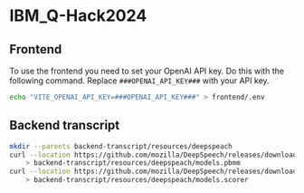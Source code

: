 # IBM_Q-Hack2024

## Frontend

To use the frontend you need to set your OpenAI API key. Do this with the following command.
Replace `###OPENAI_API_KEY###` with your API key.

```bash
echo "VITE_OPENAI_API_KEY=###OPENAI_API_KEY###" > frontend/.env
```

## Backend transcript

```bash
mkdir --parents backend-transcript/resources/deepspeach
curl --location https://github.com/mozilla/DeepSpeech/releases/download/v0.9.3/deepspeech-0.9.3-models.pbmm \
    > backend-transcript/resources/deepspeach/models.pbmm
curl --location https://github.com/mozilla/DeepSpeech/releases/download/v0.9.3/deepspeech-0.9.3-models.scorer \
    > backend-transcript/resources/deepspeach/models.scorer
```
